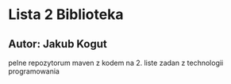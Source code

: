 # Lista 2 Biblioteka
## Autor: Jakub Kogut

pelne repozytorum maven z kodem na 2. liste zadan z technologii programowania
